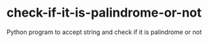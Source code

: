 # check-if-it-is-palindrome-or-not
Python program to accept string and check if it is palindrome or not
